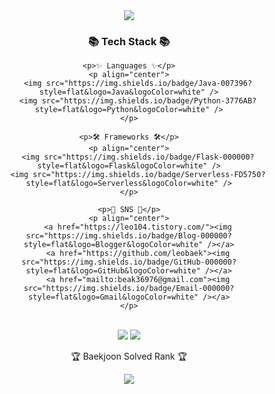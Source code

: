 <div align="center">
	<img src="https://capsule-render.vercel.app/api?type=waving&color=auto&height=200&section=header&text=leobaek%20Github!&fontSize=90" />	
</div>

<div align="center">
	<h3>📚 Tech Stack 📚</h3>

	<p>✨ Languages ✨</p>
	<p align="center">
		<img src="https://img.shields.io/badge/Java-007396?style=flat&logo=Java&logoColor=white" />
		<img src="https://img.shields.io/badge/Python-3776AB?style=flat&logo=Python&logoColor=white" />
	</p>

	<p>🛠 Frameworks 🛠</p>
	<p align="center">
		<img src="https://img.shields.io/badge/Flask-000000?style=flat&logo=Flask&logoColor=white" />
		<img src="https://img.shields.io/badge/Serverless-FD5750?style=flat&logo=Serverless&logoColor=white" />
	</p>

	<p>🎨 SNS 🎨</p>
	<p align="center">
		<a href="https://leo104.tistory.com/"><img src="https://img.shields.io/badge/Blog-000000?style=flat&logo=Blogger&logoColor=white" /></a>
		<a href="https://github.com/leobaek"><img src="https://img.shields.io/badge/GitHub-000000?style=flat&logo=GitHub&logoColor=white" /></a>
		<a href="mailto:beak36976@gmail.com"><img src="https://img.shields.io/badge/Email-000000?style=flat&logo=Gmail&logoColor=white" /></a>
	</p>
</div>

<div align="center">
	<br>
	<img src="https://github-readme-stats.vercel.app/api/top-langs/?username=leobaek&layout=compact">
	<img src="https://github-readme-stats.vercel.app/api?username=leobaek&show_icons=true">
	<br>
	<p>🏆 Baekjoon Solved Rank 🏆</p>
	<a href="https://solved.ac/kycasdzxc"><img src="http://mazassumnida.wtf/api/v2/generate_badge?boj=kycasdzxc"></a>
	<br>
</div>
